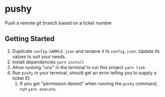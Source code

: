 # pushy

Push a remote git branch based on a ticket number

## Getting Started

1. Duplicate `config-SAMPLE.json` and rename it to `config.json`. Update its values to suit your needs.
1. Install dependencies `yarn install`
1. Allow running "uno" in the terminal to run this project `yarn link`
1. Run `pushy` in your terminal, should get an error telling you to supply a ticket ID.
   1. If you get "permission denied" when running the `pushy` command, run `yarn execute`.
